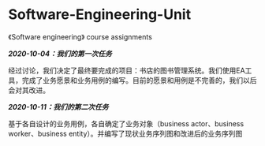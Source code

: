 # Software-Engineering-Unit
《Software engineering》 course assignments



***2020-10-04：我们的第一次任务***  

经过讨论，我们决定了最终要完成的项目：书店的图书管理系统。我们使用EA工具，完成了业务愿景和业务用例的编写。目前的愿景和用例是不完善的，我们以后会对其改进。


***2020-10-11：我们的第二次任务***

基于各自设计的业务用例，各自确定了业务对象（business actor、business worker、business entity）。并编写了现状业务序列图和改进后的业务序列图


